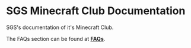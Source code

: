 # SGS Minecraft Club Documentation
SGS's documentation of it's Minecraft Club.

The FAQs section can be found at [**FAQs**](faq.md).
